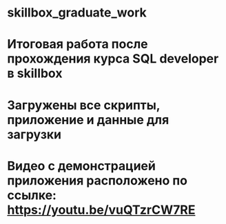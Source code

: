 # skillbox_graduate_work
# Итоговая работа после прохождения курса SQL developer в skillbox 
# Загружены все скрипты, приложение и данные для загрузки
# Видео с демонстрацией приложения расположено по ссылке: https://youtu.be/vuQTzrCW7RE
